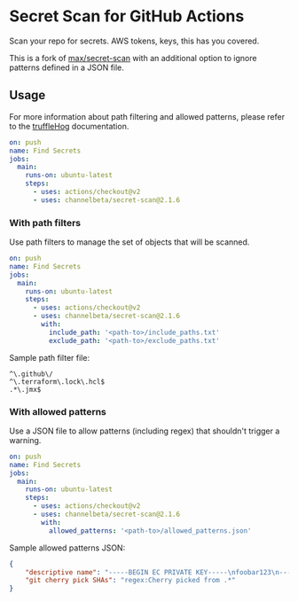 # Secret Scan for GitHub Actions

Scan your repo for secrets. AWS tokens, keys, this has you covered.

This is a fork of [max/secret-scan](https://github.com/max/secret-scan) with an additional option to ignore patterns defined in a JSON file.

## Usage

For more information about path filtering and allowed patterns, please refer to the [truffleHog](https://github.com/trufflesecurity/truffleHog) documentation.

```yaml
on: push
name: Find Secrets
jobs:
  main:
    runs-on: ubuntu-latest
    steps:
      - uses: actions/checkout@v2
      - uses: channelbeta/secret-scan@2.1.6
```

### With path filters

Use path filters to manage the set of objects that will be scanned.

```yaml
on: push
name: Find Secrets
jobs:
  main:
    runs-on: ubuntu-latest
    steps:
      - uses: actions/checkout@v2
      - uses: channelbeta/secret-scan@2.1.6
        with:
          include_path: '<path-to>/include_paths.txt'
          exclude_path: '<path-to>/exclude_paths.txt'
```

Sample path filter file:

```text
^\.github\/
^\.terraform\.lock\.hcl$
.*\.jmx$
```

### With allowed patterns

Use a JSON file to allow patterns (including regex) that shouldn't trigger a warning.

```yaml
on: push
name: Find Secrets
jobs:
  main:
    runs-on: ubuntu-latest
    steps:
      - uses: actions/checkout@v2
      - uses: channelbeta/secret-scan@2.1.6
        with:
          allowed_patterns: '<path-to>/allowed_patterns.json'
```

Sample allowed patterns JSON:

```json
{
    "descriptive name": "-----BEGIN EC PRIVATE KEY-----\nfoobar123\n-----END EC PRIVATE KEY-----",
    "git cherry pick SHAs": "regex:Cherry picked from .*"
}
```
